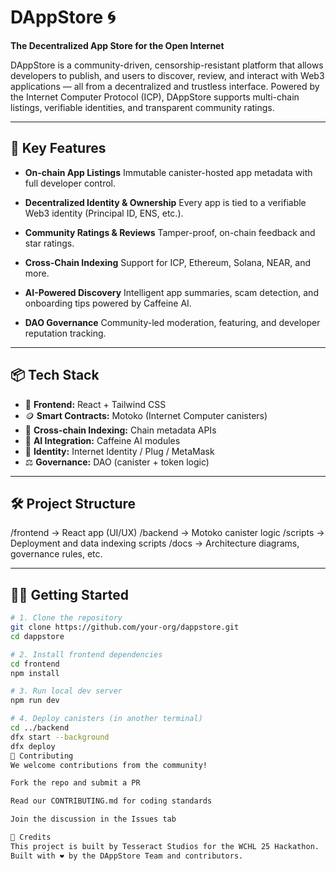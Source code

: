 # DAppStore 🌀
**The Decentralized App Store for the Open Internet**

DAppStore is a community-driven, censorship-resistant platform that allows developers to publish, and users to discover, review, and interact with Web3 applications — all from a decentralized and trustless interface. Powered by the Internet Computer Protocol (ICP), DAppStore supports multi-chain listings, verifiable identities, and transparent community ratings.

---

## 🚀 Key Features

- **On-chain App Listings**
  Immutable canister-hosted app metadata with full developer control.

- **Decentralized Identity & Ownership**
  Every app is tied to a verifiable Web3 identity (Principal ID, ENS, etc.).

- **Community Ratings & Reviews**
  Tamper-proof, on-chain feedback and star ratings.

- **Cross-Chain Indexing**
  Support for ICP, Ethereum, Solana, NEAR, and more.

- **AI-Powered Discovery**
  Intelligent app summaries, scam detection, and onboarding tips powered by Caffeine AI.

- **DAO Governance**
  Community-led moderation, featuring, and developer reputation tracking.

---

## 📦 Tech Stack

- 🧠 **Frontend:** React + Tailwind CSS
- 🪙 **Smart Contracts:** Motoko (Internet Computer canisters)
- 🔗 **Cross-chain Indexing:** Chain metadata APIs
- 🤖 **AI Integration:** Caffeine AI modules
- 🔐 **Identity:** Internet Identity / Plug / MetaMask
- ⚖️ **Governance:** DAO (canister + token logic)

---

## 🛠️ Project Structure

/frontend → React app (UI/UX)
/backend → Motoko canister logic
/scripts → Deployment and data indexing scripts
/docs → Architecture diagrams, governance rules, etc.

---

## 🧑‍💻 Getting Started

```bash
# 1. Clone the repository
git clone https://github.com/your-org/dappstore.git
cd dappstore

# 2. Install frontend dependencies
cd frontend
npm install

# 3. Run local dev server
npm run dev

# 4. Deploy canisters (in another terminal)
cd ../backend
dfx start --background
dfx deploy
🤝 Contributing
We welcome contributions from the community!

Fork the repo and submit a PR

Read our CONTRIBUTING.md for coding standards

Join the discussion in the Issues tab

🙏 Credits
This project is built by Tesseract Studios for the WCHL 25 Hackathon.
Built with ❤️ by the DAppStore Team and contributors.

